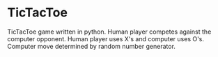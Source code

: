 # TicTacToe
TicTacToe game written in python.
Human player competes against the computer opponent.
Human player uses X's and computer uses O's.
Computer move determined by random number generator.
